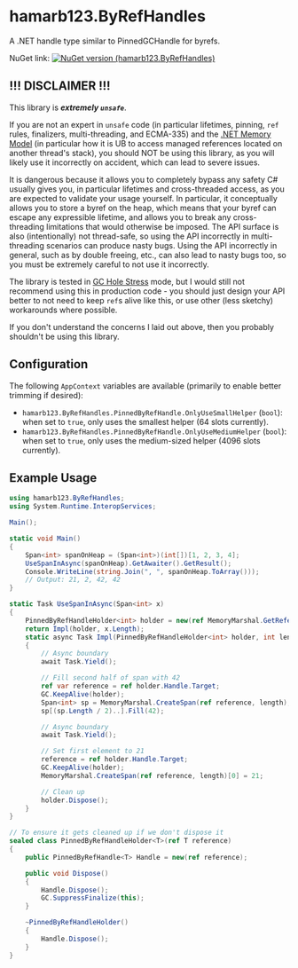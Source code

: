 # hamarb123.ByRefHandles
A .NET handle type similar to PinnedGCHandle for byrefs.

NuGet link:
[![NuGet version (hamarb123.ByRefHandles)](https://img.shields.io/nuget/v/hamarb123.ByRefHandles.svg?style=flat-square)](https://www.nuget.org/packages/hamarb123.ByRefHandles/)

## !!! DISCLAIMER !!!
This library is ***extremely `unsafe`***.

If you are not an expert in `unsafe` code (in particular lifetimes, pinning, `ref` rules, finalizers, multi-threading, and ECMA-335) and the [.NET Memory Model](https://github.com/dotnet/runtime/blob/main/docs/design/specs/Memory-model.md) (in particular how it is UB to access managed references located on another thread's stack), you should NOT be using this library, as you will likely use it incorrectly on accident, which can lead to severe issues.

It is dangerous because it allows you to completely bypass any safety C# usually gives you, in particular lifetimes and cross-threaded access, as you are expected to validate your usage yourself. In particular, it conceptually allows you to store a byref on the heap, which means that your byref can escape any expressible lifetime, and allows you to break any cross-threading limitations that would otherwise be imposed. The API surface is also (intentionally) not thread-safe, so using the API incorrectly in multi-threading scenarios can produce nasty bugs. Using the API incorrectly in general, such as by double freeing, etc., can also lead to nasty bugs too, so you must be extremely careful to not use it incorrectly.

The library is tested in [GC Hole Stress](https://github.com/dotnet/runtime/blob/main/docs/design/coreclr/jit/investigate-stress.md) mode, but I would still not recommend using this in production code - you should just design your API better to not need to keep `ref`s alive like this, or use other (less sketchy) workarounds where possible.

If you don't understand the concerns I laid out above, then you probably shouldn't be using this library.

## Configuration

The following `AppContext` variables are available (primarily to enable better trimming if desired):
- `hamarb123.ByRefHandles.PinnedByRefHandle.OnlyUseSmallHelper` (`bool`): when set to `true`, only uses the smallest helper (64 slots currently).
- `hamarb123.ByRefHandles.PinnedByRefHandle.OnlyUseMediumHelper` (`bool`): when set to `true`, only uses the medium-sized helper (4096 slots currently).

## Example Usage
```csharp
using hamarb123.ByRefHandles;
using System.Runtime.InteropServices;

Main();

static void Main()
{
	Span<int> spanOnHeap = (Span<int>)(int[])[1, 2, 3, 4];
	UseSpanInAsync(spanOnHeap).GetAwaiter().GetResult();
	Console.WriteLine(string.Join(", ", spanOnHeap.ToArray()));
	// Output: 21, 2, 42, 42
}

static Task UseSpanInAsync(Span<int> x)
{
	PinnedByRefHandleHolder<int> holder = new(ref MemoryMarshal.GetReference(x));
	return Impl(holder, x.Length);
	static async Task Impl(PinnedByRefHandleHolder<int> holder, int length)
	{
		// Async boundary
		await Task.Yield();

		// Fill second half of span with 42
		ref var reference = ref holder.Handle.Target;
		GC.KeepAlive(holder);
		Span<int> sp = MemoryMarshal.CreateSpan(ref reference, length);
		sp[(sp.Length / 2)..].Fill(42);

		// Async boundary
		await Task.Yield();

		// Set first element to 21
		reference = ref holder.Handle.Target;
		GC.KeepAlive(holder);
		MemoryMarshal.CreateSpan(ref reference, length)[0] = 21;

		// Clean up
		holder.Dispose();
	}
}

// To ensure it gets cleaned up if we don't dispose it
sealed class PinnedByRefHandleHolder<T>(ref T reference)
{
	public PinnedByRefHandle<T> Handle = new(ref reference);

	public void Dispose()
	{
		Handle.Dispose();
		GC.SuppressFinalize(this);
	}

	~PinnedByRefHandleHolder()
	{
		Handle.Dispose();
	}
}
```
